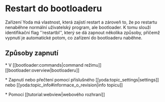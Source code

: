 # Restart do bootloaderu

Zařízení Yoda má vlastnost, která zajistí restart a zároveň to, že po restartu nenaběhne normální uživatelský program, ale bootloader. K tomu slouží identifikační flag ''restartbl'', který se dá zapnout několika způsoby, přičemž vypnutí je automatické potom, co zařízení do bootloaderu naběhne.

## Způsoby zapnutí

  \* V \[\[bootloader:commands\|command režimu\]\] \[\[bootloader:overview\|bootloaderu\]\]

  \* Zapnutí nebo přečtení pomocí příslušného \[\[yoda:topic\_settings\|settings\]\] nebo \[\[yoda:topic\_info\#informace\_o\_revision\|info topicu\]\]

  \* Pomocí \[\[tutorial:webview\|webového rozhraní\]\]

